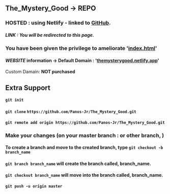 ## The_Mystery_Good -> **REPO**
### **HOSTED** : using Netlify - linked to **[GitHub](https://github.com/Panos-Jr/The_Mystery_Good)**. 
##### LINK : You will be redirected to this page.
### You have been given the privilege to ameliorate '[index.html](https://github.com/Panos-Jr/The_Mystery_Good/blob/main/index.html)'  
#### ***WEBSITE*** information -> Default Domain : '[themysterygood.netlify.app](https://themysterygood.netlify.app)' 
Custom Damain: **NOT purchased**

## Extra Support
#### `git init`
#### `git clone` `https://github.com/Panos-Jr/The_Mystery_Good.git`
#### `git remote add origin https://github.com/Panos-Jr/The_Mystery_Good.git`
### **Make your changes (on your master branch : or other branch, )**
#### To create a branch and move to the created branch, type `git checkout -b branch_name`
#### `git branch branch_name` will create the branch called, **branch_name**.
#### `git checkout branch_name` will move into the branch called, **branch_name**.
#### `git push -u origin master`





